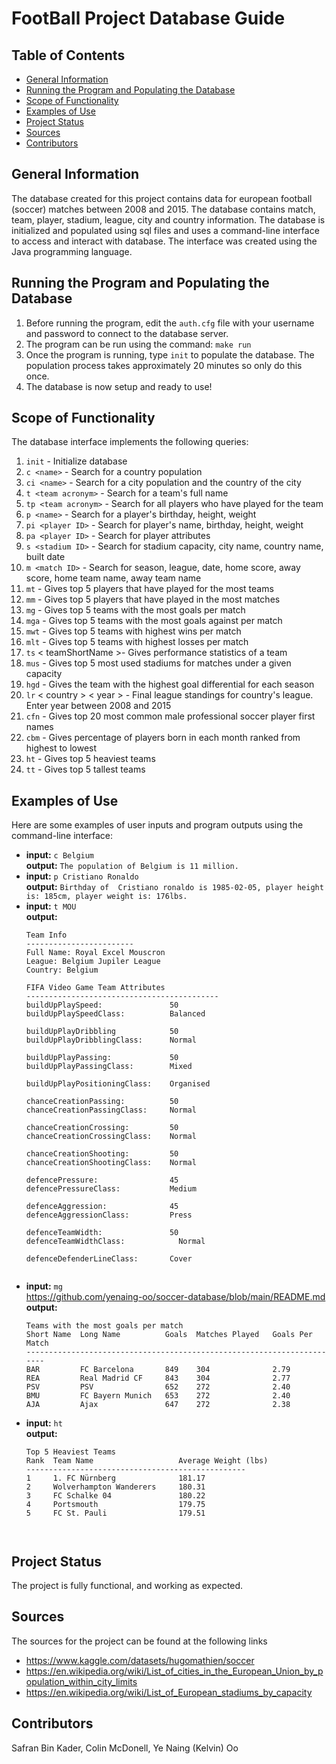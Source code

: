 <!-- omit in toc -->
# FootBall Project Database Guide
<!-- omit in toc -->
## Table of Contents
- [General Information](#general-information)
- [Running the Program and Populating the Database](#running-the-program-and-populating-the-database)
- [Scope of Functionality](#scope-of-functionality)
- [Examples of Use](#examples-of-use)
- [Project Status](#project-status)
- [Sources](#sources)
- [Contributors](#contributors)

## General Information

The database created for this project contains data for european football (soccer) matches between 2008 and 2015.
The database contains match, team, player, stadium, league, city and country information. The database is initialized and
populated using sql files and uses a command-line interface to access and interact with database. The interface was created
using the Java programming language.

## Running the Program and Populating the Database

1. Before running the program, edit the ```auth.cfg``` file with your username and password to connect to the database server.
2. The program can be run using the command: ```make run```
3. Once the program is running, type ```init``` to populate the database. The population process takes approximately 20 minutes so only do this once.
4. The database is now setup and ready to use!
   
## Scope of Functionality

The database interface implements the following queries:

1. ```init``` - Initialize database
2. ```c <name>``` - Search for a country population
3. ```ci <name>``` - Search for a city population and the country of the city
4. ```t <team acronym>``` - Search for a team's full name
5. ```tp <team acronym>``` - Search for all players who have played for the team
6. ```p <name>``` - Search for a player's birthday, height, weight
7. ```pi <player ID>```  - Search for player's name, birthday, height, weight
8. ```pa <player ID>``` - Search for player attributes
9. ```s <stadium ID>``` - Search for stadium capacity, city name, country name, built date
10. ```m <match ID>``` - Search for  season, league, date, home score, away score, home team name, away team name
11. ```mt``` - Gives top 5 players that have played for the most teams
12. ```mm``` - Gives top 5 players that have played in the most matches
13. ```mg``` - Gives top 5 teams with the most goals per match
14. ```mga``` - Gives top 5 teams with the most goals against per match
15. ```mwt``` - Gives top 5 teams with highest wins per match
16. ```mlt``` - Gives top 5 teams with highest losses per match
17. ```ts``` < teamShortName >- Gives performance statistics of a team
18. ```mus``` <capacity>- Gives top 5 most used stadiums for matches under a given capacity
19. ```hgd``` - Gives the team with the highest goal differential for each season
20. ```lr``` < country > < year > - Final league standings for country's league. Enter year between 2008 and 2015
21. ```cfn``` - Gives top 20 most common male professional soccer player first names
22. ```cbm``` - Gives percentage of players born in each month ranked from highest to lowest
23. ```ht``` - Gives top 5 heaviest teams
24. ```tt``` - Gives top 5 tallest teams


## Examples of Use

Here are some examples of user inputs and program outputs using the
command-line interface:

- **input:** ```c Belgium``` <br>
  **output:** ```The population of Belgium is 11 million.```
- **input:** ```p Cristiano Ronaldo``` <br>
  **output:** ```Birthday of  Cristiano ronaldo is 1985-02-05, player height is: 185cm, player weight is: 176lbs.```
- **input:** ```t MOU``` <br>
  **output:**
  ```
  Team Info 
  ------------------------
  Full Name: Royal Excel Mouscron
  League: Belgium Jupiler League
  Country: Belgium

  FIFA Video Game Team Attributes
  -------------------------------------------
  buildUpPlaySpeed:               50
  buildUpPlaySpeedClass:          Balanced

  buildUpPlayDribbling            50      
  buildUpPlayDribblingClass:      Normal

  buildUpPlayPassing:             50      
  buildUpPlayPassingClass:        Mixed

  buildUpPlayPositioningClass:    Organised

  chanceCreationPassing:          50       
  chanceCreationPassingClass:     Normal

  chanceCreationCrossing:         50       
  chanceCreationCrossingClass:    Normal

  chanceCreationShooting:         50       
  chanceCreationShootingClass:    Normal

  defencePressure:                45       
  defencePressureClass:           Medium

  defenceAggression:              45       
  defenceAggressionClass:         Press

  defenceTeamWidth:               50       
  defenceTeamWidthClass:	        Normal

  defenceDefenderLineClass:       Cover    


- **input:** ```mg``` <br>https://github.com/yenaing-oo/soccer-database/blob/main/README.md
  **output:** 
  <!-- omit in toc -->
  ```
  Teams with the most goals per match
  Short Name  Long Name          Goals  Matches Played   Goals Per Match
  -----------------------------------------------------------------------
  BAR         FC Barcelona       849    304              2.79     
  REA         Real Madrid CF     843    304              2.77    
  PSV         PSV                652    272              2.40     
  BMU         FC Bayern Munich   653    272              2.40    
  AJA         Ajax               647    272              2.38     

- **input:** ```ht``` <br>
  **output:** 
  <!-- omit in toc -->
  ```
  Top 5 Heaviest Teams
  Rank  Team Name                   Average Weight (lbs)
  -------------------------------------------------
  1     1. FC Nürnberg              181.17          
  2     Wolverhampton Wanderers     180.31          
  3     FC Schalke 04               180.22          
  4     Portsmouth                  179.75          
  5     FC St. Pauli                179.51          



## Project Status

The project is fully functional, and working as expected.

## Sources

The sources for the project can be found at the following links
* https://www.kaggle.com/datasets/hugomathien/soccer
* https://en.wikipedia.org/wiki/List_of_cities_in_the_European_Union_by_population_within_city_limits
* https://en.wikipedia.org/wiki/List_of_European_stadiums_by_capacity

## Contributors

Safran Bin Kader, Colin McDonell, Ye Naing (Kelvin) Oo
